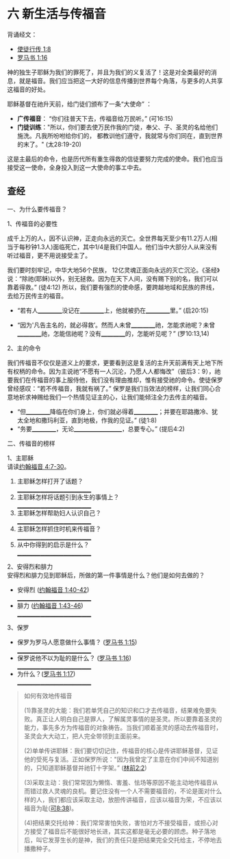 # 六 新生活与传福音
背诵经文：
+ [使徒行传 1:8](https://www.biblegateway.com/quicksearch/?quicksearch=使徒行传1:8&qs_version=CUVMPT)
+ [罗马书 1:16](https://www.biblegateway.com/quicksearch/?quicksearch=罗马书1:16&qs_version=CUVMPT)

神的独生子耶稣为我们的罪死了，并且为我们的义复活了！这是对全类最好的消息，就是福音。我们应当把这一大好的信息传播到世界每个角落，与更多的人共享这福音的好处。

耶稣基督在祂升天前，给门徒们颁布了一条“大使命” ：
+ **广传福音**： “你们往普天下去，传福音给万民听。” (可16:15)
+ **门徒训练**："所以，你们要去使万民作我的门徒，奉父、子、圣灵的名给他们施洗。凡我所吩咐给你们的， 都教训他们遵守，我就常与你们同在，直到世界的末了。" (太28:19-20)

这是主最后的命令，也是历代所有重生得救的信徒要努力完成的使命。我们也应当接受这一使命，全身投入到这一大使命的事エ中去。

## 查经

一、为什么要传福音？

1、传福音的必要性

成千上万的人，因不认识神，正走向永远的灭亡。全世界每天至少有11.2万人(相当于每秒钟1.3人)面临死亡，其中1/4是我们中国人。他们当中大部分人从来没有听过福音，更不用说接受主了。

我们要时刻牢记，中华大地56个民族， 12亿灵魂正面向永远的灭亡沉沦。《圣经》说：“除祂(耶稣)以外，别无拯救。因为在天下人间，没有赐下别的名，我们可以靠着得救。” (徒4:12) 所以，我们要有强烈的使命感，要跨越地域和民族的界线，去给万民传主的福音。

+ “若有人▁▁▁▁没记在▁▁▁▁上，他就被扔在▁▁▁▁里。” (启20:15)

+ “因为'凡告主名的，就必得救’。然而人未曾▁▁▁▁祂，怎能求祂呢？未曾▁▁▁▁祂，怎能信祂呢？没有▁▁▁▁的，怎能听见呢？” (罗10:13,14)

2、主的命令

我们传福音不仅仅是道义上的要求，更要看到这是复活的主升天前满有天上地下所有权柄的命令。因为主说祂“不愿有一人沉沦，乃愿人人都悔改”（彼后3：9），祂要我们在传福音的事上服侍他，我们没有理由推却，惟有接受祂的命令。使徒保罗曾经感叹：“若不传福音，我就有祸了。” 保罗是我们当效法的榜样，让我们同心合意地祈求神赐给我们一个热情见证主的心，让我们能倾注全力去传主的福音。

+ “但▁▁▁▁降临在你们身上，你们就必得着▁▁▁▁；并要在耶路撒冷、犹太全地和撒玛利亚，直到地极，作我的见证。” (徒1:8)
+ “务要▁▁▁▁，无论▁▁▁▁▁▁▁▁，总要专心。” (提后4:2)

二、传福音的榜样

1、主耶稣  
请读[约翰福音 4:7-30](https://www.biblegateway.com/quicksearch/?quicksearch=约翰福音4:7-30&qs_version=CUVMPT)。  
1) 主耶稣怎样打开了话题？  
▁▁▁▁▁▁▁▁▁▁▁▁▁▁▁▁  
2) 主耶稣怎样将话题引到永生的事情上？  
▁▁▁▁▁▁▁▁▁▁▁▁▁▁▁▁  
3) 主耶稣怎样帮助妇人认识自己？  
▁▁▁▁▁▁▁▁▁▁▁▁▁▁▁▁  
4) 主耶稣怎样抓住时机来传福音？  
▁▁▁▁▁▁▁▁▁▁▁▁▁▁▁▁  
5) 从中你得到的启示是什么？  
▁▁▁▁▁▁▁▁▁▁▁▁▁▁▁▁

2、安得烈和腓力  
安得烈和腓力见到耶稣后，所做的第一件事情是什么？他们是如何去做的？  

+ 安得烈 ([约翰福音 1:40-42](https://www.biblegateway.com/quicksearch/?quicksearch=约翰福音1:40-42&qs_version=CUVMPT))  
▁▁▁▁▁▁▁▁▁▁▁▁▁▁▁▁  
+ 腓力 ([约翰福音 1:43-46](https://www.biblegateway.com/quicksearch/?quicksearch=约翰福音1:43-46&qs_version=CUVMPT))  
▁▁▁▁▁▁▁▁▁▁▁▁▁▁▁▁  

3、保罗  
+ 保罗为罗马人愿意做什么事情？ ([罗马书 1:15](https://www.biblegateway.com/quicksearch/?quicksearch=罗马书1:15&qs_version=CUVMPT))  
▁▁▁▁▁▁▁▁▁▁▁▁▁▁▁▁  
+ 保罗说他不以为耻的是什么？ ([罗马书 1:16](https://www.biblegateway.com/quicksearch/?quicksearch=罗马书1:16&qs_version=CUVMPT))  
▁▁▁▁▁▁▁▁▁▁▁▁▁▁▁▁  
+ 为什么？([罗马书 1:17](https://www.biblegateway.com/quicksearch/?quicksearch=罗马书1:17&qs_version=CUVMPT))  
▁▁▁▁▁▁▁▁▁▁▁▁▁▁▁▁  

>如何有效地传福音
>
>(1)靠圣灵的大能：我们若单凭自己的知识和口才去传福音，结果难免要失败。真正让人明白自己是罪人，了解属灵事情的是圣灵。所以要靠着圣灵的能力，事先多方为传福音的对象祷告。当我们顺着圣灵的感动去传福音时，圣灵会大大动工，把人完全带领到主面前来。  
>
>(2)单单传讲耶稣：我们要切切记住，传福音的核心是传讲耶稣基督，见证他的受死与复活。正如保罗所说："因为我曾定了主意在你们中间不知道别的，只知道耶稣基督并祂钉十字架。” ([林前2:2](https://www.biblegateway.com/quicksearch/?quicksearch=林前2:2&qs_version=CUVMPT))  
>
>(3)采取主动：我们常常因为懒惰、害羞、怯场等原因不能主动地传福音从而错过救人灵魂的良机。要记住没有一个人不需要福音的，不论是面对什么样的人，我们都应该采取主动，放胆传讲福音，应该以福音为荣，不应该以福音为耻([可8:38](https://www.biblegateway.com/quicksearch/?quicksearch=可8:38&qs_version=CUVMPT))。  
>
>(4)把结果交托给神：我们常常害怕失败，害怕对方不接受福音，或担心对方接受了福音后不能很好地长进，其实这都是毫无必要的顾虑。种子落地后，叫它发芽生长的是神，我们的责任只是把结果完全交托给主，不停地去播撒种子。
